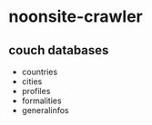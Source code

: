# noonsite-crawler

## couch databases

* countries
* cities
* profiles
* formalities
* generalinfos
